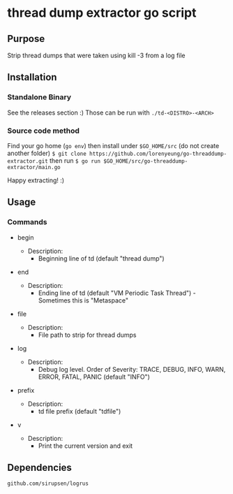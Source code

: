 # thread dump extractor go script

## Purpose
Strip thread dumps that were taken using kill -3 from a log file

## Installation
### Standalone Binary
See the releases section :) 
Those can be run with `./td-<DISTRO>-<ARCH>`

### Source code method
Find your go home (`go env`) 
then install under `$GO_HOME/src` (do not create another folder)
`$ git clone https://github.com/lorenyeung/go-threaddump-extractor.git`
then run
`$ go run $GO_HOME/src/go-threaddump-extractor/main.go`

Happy extracting! :)

## Usage
### Commands
* begin
    - Description:
    	- Beginning line of td (default "thread dump")

* end
    - Description:
    	- Ending line of td (default "VM Periodic Task Thread") - Sometimes this is "Metaspace"

* file
    - Description:
    	- File path to strip for thread dumps

* log
    - Description:
    	- Debug log level. Order of Severity: TRACE, DEBUG, INFO, WARN, ERROR, FATAL, PANIC (default "INFO")

* prefix
    - Description:
    	- td file prefix (default "tdfile")

* v	
    - Description:
        - Print the current version and exit

## Dependencies
```
github.com/sirupsen/logrus
```
